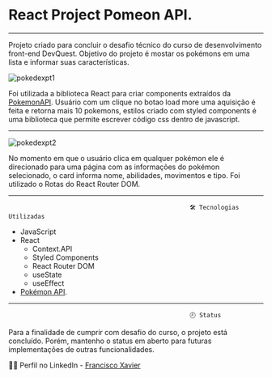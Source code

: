 # React Project Pomeon API.

<hr>
 
Projeto criado para concluir o desafio técnico do curso de desenvolvimento front-end DevQuest. Objetivo do projeto é mostar os pokémons em uma lista e informar suas características. 

![pokedexpt1](https://user-images.githubusercontent.com/90215978/230654952-5860a8bc-d70e-410b-8a8f-34d390db1528.gif)


Foi utilizada a biblioteca React para criar components extraídos da [PokemonAPI](https://pokeapi.co/). Usuário com um clique no botao load more uma aquisição é feita e retorna mais 10 pokemons, estilos criado com styled components é uma biblioteca que permite escrever código css dentro de javascript. 

<hr>

![pokedexpt2](https://user-images.githubusercontent.com/90215978/230657942-78853644-274c-40fe-bc3b-6b18792fa9f7.gif)

No momento em que o usuário clica em qualquer pokémon ele é direcionado para uma página com as informações do pokémon selecionado, o card informa nome, abilidades, movimentos e tipo. Foi utilizado o Rotas do React Router DOM.

<hr>
 
                                                      🛠️ Tecnologias Utilizadas

* JavaScript
* React
   - Context.API
   - Styled Components
   - React Router DOM
   - useState
   - useEffect
* [Pokémon API](https://pokeapi.co/).


<hr>

                                                      🕘 Status
                                                      
Para a finalidade de cumprir com desafio do curso, o projeto está concluído. Porém, mantenho o status em aberto para futuras implementações de outras funcionalidades.                                                 

🙋‍♂️ Perfil no LinkedIn -  [Francisco Xavier](https://www.linkedin.com/in/fxs-junior/)                                       
